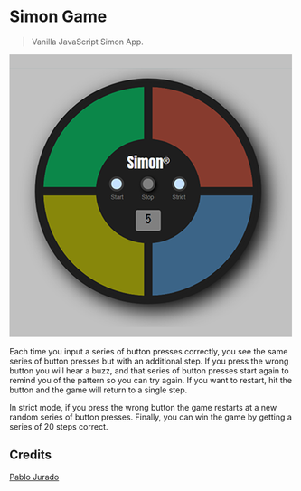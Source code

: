 # Simon Game

> Vanilla JavaScript Simon App. 

<img src="pablo_jurado_simon_game.png" alt="pablo jurado simon game">

Each time you input a series of button presses correctly, you see the same series of button presses but with an additional step.
If you press the wrong button you will hear a buzz, and that series of button presses start again to remind you of the pattern so you can try again. If you want to restart, hit the button and the game will return to a single step.

In strict mode, if you press the wrong button the game restarts at a new random series of button presses.
Finally, you can win the game by getting a series of 20 steps correct.


## Credits
[Pablo Jurado](https://github.com/pablo-jurado)
